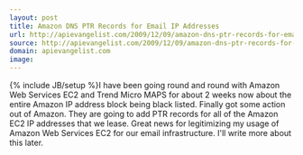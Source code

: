 ```yaml
---
layout: post
title: Amazon DNS PTR Records for Email IP Addresses
url: http://apievangelist.com/2009/12/09/amazon-dns-ptr-records-for-email-ip-addresses/
source: http://apievangelist.com/2009/12/09/amazon-dns-ptr-records-for-email-ip-addresses/
domain: apievangelist.com
image: 
---
```

{% include JB/setup %}I have been going round and round with Amazon Web Services EC2 and Trend Micro MAPS for about 2 weeks now about the entire Amazon IP address block being black listed.
Finally got some action out of Amazon. They are going to add PTR records for all of the Amazon EC2 IP addresses that we lease.
Great news for legitimizing my usage of Amazon Web Services EC2 for our email infrastructure.
I'll write more about this later.